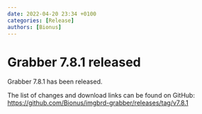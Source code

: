 ```yaml
---
date: 2022-04-20 23:34 +0100
categories: [Release]
authors: [Bionus]
---
```



# Grabber 7.8.1 released

Grabber 7.8.1 has been released.

The list of changes and download links can be found on GitHub:  
<https://github.com/Bionus/imgbrd-grabber/releases/tag/v7.8.1>